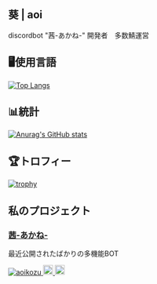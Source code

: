 ## 葵 | aoi
discordbot "茜-あかね-" 開発者　多数鯖運営
## 🖥️使用言語
[![Top Langs](https://github-readme-stats.vercel.app/api/top-langs/?username={aoikozu})](https://github.com/anuraghazra/github-readme-stats)
## 📊統計
[![Anurag's GitHub stats](https://github-readme-stats.vercel.app/api?username={aoikozu})](https://github.com/anuraghazra/github-readme-stats)
## 🏆️トロフィー
[![trophy](https://github-profile-trophy.vercel.app/?username=aoikozu)](https://github.com/ryo-ma/github-profile-trophy)
## 私のプロジェクト
### <a href="https://aoikozu.github.io/akane/" target=window>茜-あかね-</a>
最近公開されたばかりの多機能BOT

<p align="left">
  <a href="https://github.com/aoikozu/aoikozu/">
    <img src="https://komarev.com/ghpvc/?username=aoikozu" alt="aoikozu" />
  </a>
  <a href="http://twitter.com/aoi_tyandesu">
    <img height="20" src="https://img.shields.io/twitter/follow/aoikozu?label=Twitter&logo=twitter&style=flat" />
  </a>
  <a href="https://github.com/aoikozu">
    <img height="20" src="https://img.shields.io/github/followers/aoikozu?label=follow&logo=github&style=flat" />
  </a>
</p>
